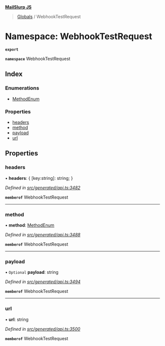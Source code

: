 **[MailSlurp JS](../README.md)**

> [Globals](../README.md) / WebhookTestRequest

# Namespace: WebhookTestRequest

**`export`** 

**`namespace`** WebhookTestRequest

## Index

### Enumerations

* [MethodEnum](../enums/webhooktestrequest.methodenum.md)

### Properties

* [headers](webhooktestrequest.md#headers)
* [method](webhooktestrequest.md#method)
* [payload](webhooktestrequest.md#payload)
* [url](webhooktestrequest.md#url)

## Properties

### headers

•  **headers**: { [key:string]: string;  }

*Defined in [src/generated/api.ts:3482](https://github.com/mailslurp/mailslurp-client/blob/cdc62f8/src/generated/api.ts#L3482)*

**`memberof`** WebhookTestRequest

___

### method

•  **method**: [MethodEnum](../enums/webhooktestrequest.methodenum.md)

*Defined in [src/generated/api.ts:3488](https://github.com/mailslurp/mailslurp-client/blob/cdc62f8/src/generated/api.ts#L3488)*

**`memberof`** WebhookTestRequest

___

### payload

• `Optional` **payload**: string

*Defined in [src/generated/api.ts:3494](https://github.com/mailslurp/mailslurp-client/blob/cdc62f8/src/generated/api.ts#L3494)*

**`memberof`** WebhookTestRequest

___

### url

•  **url**: string

*Defined in [src/generated/api.ts:3500](https://github.com/mailslurp/mailslurp-client/blob/cdc62f8/src/generated/api.ts#L3500)*

**`memberof`** WebhookTestRequest
